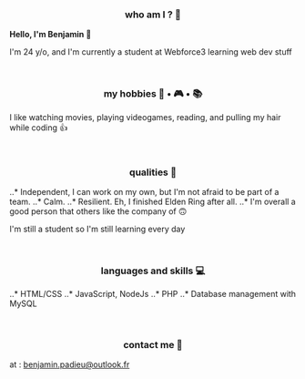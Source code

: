 <h3 align="center">who am I ? 🥲</h3>

<p><strong>Hello, I'm Benjamin 👋</strong></p>

<p>I'm 24 y/o, and I'm currently a student at Webforce3 learning web dev stuff</p>

<br>

<h3 align="center">my hobbies 🎥 • 🎮 • 📚</h3>

<p>I like watching movies, playing videogames, reading, and pulling my hair while coding 👍</p>

<br>

<h3 align="center">qualities 🦫</h3>

..* Independent, I can work on my own, but I'm not afraid to be part of a team.
..* Calm.
..* Resilient. Eh, I finished Elden Ring after all.
..* I'm overall a good person that others like the company of 🙃

<p> I'm still a student so I'm still learning every day </p>

<br>

<h3 align="center">languages and skills 💻</h3>

..* HTML/CSS
..* JavaScript, NodeJs
..* PHP
..* Database management with MySQL

<br>

<h3 align="center">contact me 📧</h3>

at : benjamin.padieu@outlook.fr




